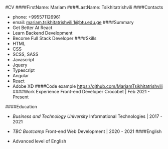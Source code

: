 #CV
####FirstName: Mariam
####LastName: Tsikhitatrishvili
####Contacts
- phone: +995571126961
- email: mariam.tsikhitatrishvili.1@btu.edu.ge
####Summary 
- Get Better At React
- Learn Backend Development
- Become Full Stack Developer
####Skills
- HTML
- CSS
- SCSS, SASS
- Javascript
- Jquery
- Typescript
- Angular
- React
- Adobe XD
####Code example
https://github.com/MariamTsikhitatrishvili
####Work Experience
Front-end Developer
Crocobet | Feb 2021 - Present

####Education
- _Business and Technology University_
    Informational Technologies | 2017 - 2021

- _TBC Bootcamp_
    Front-end Web Development | 2020 - 2021
####English 
- Advanced level of English
